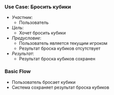 ### Use Case: Бросить кубики
* *Участник*:
  - Пользователь
* *Цель*:
  - Хочет бросить кубики
* *Предусловие*:
  - Пользователь является текущим игроком
  - Результат броска кубиков отсутствует
* *Результат*:
  - Результат броска кубиков сохранен

### Basic Flow
* Пользователь бросает кубики
* Система сохраняет результат броска кубиков